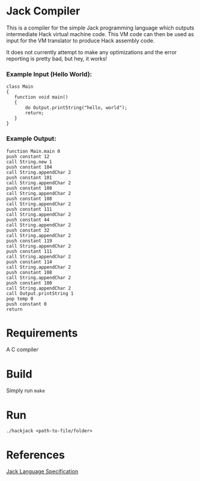 # Jack Compiler
This is a compiler for the simple Jack programming language which outputs intermediate Hack virtual machine code. This VM code can then be used as input for the VM translator to produce Hack assembly code.

It does not currently attempt to make any optimizations and the error reporting is pretty bad, but hey, it works!

### Example Input (Hello World):
```
class Main
{
   function void main()
   {
       do Output.printString("hello, world");
       return;
   }
}
```

### Example Output:
```
function Main.main 0
push constant 12
call String.new 1
push constant 104
call String.appendChar 2
push constant 101
call String.appendChar 2
push constant 108
call String.appendChar 2
push constant 108
call String.appendChar 2
push constant 111
call String.appendChar 2
push constant 44
call String.appendChar 2
push constant 32
call String.appendChar 2
push constant 119
call String.appendChar 2
push constant 111
call String.appendChar 2
push constant 114
call String.appendChar 2
push constant 108
call String.appendChar 2
push constant 100
call String.appendChar 2
call Output.printString 1
pop temp 0
push constant 0
return
```

# Requirements
A C compiler

# Build
Simply run `make`

# Run
`./hackjack <path-to-file/folder>`

# References
[Jack Language Specification](https://www.cs.huji.ac.il/course/2002/nand2tet/docs/ch_9_jack.pdf)
